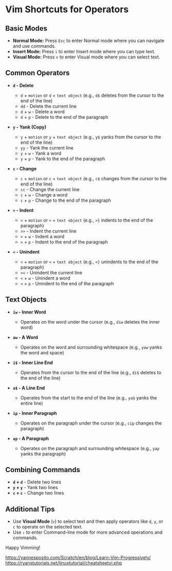 # Vim Shortcuts for Operators

## Basic Modes
- **Normal Mode:** Press `Esc` to enter Normal mode where you can navigate and use commands.
- **Insert Mode:** Press `i` to enter Insert mode where you can type text.
- **Visual Mode:** Press `v` to enter Visual mode where you can select text.

## Common Operators
- **`d` - Delete**
  - `d` + `motion` or `d` + `text object` (e.g., `d$` deletes from the cursor to the end of the line)
  - `dd` - Delete the current line
  - `d` + `w` - Delete a word
  - `d` + `p` - Delete to the end of the paragraph

- **`y` - Yank (Copy)**
  - `y` + `motion` or `y` + `text object` (e.g., `y$` yanks from the cursor to the end of the line)
  - `yy` - Yank the current line
  - `y` + `w` - Yank a word
  - `y` + `p` - Yank to the end of the paragraph

- **`c` - Change**
  - `c` + `motion` or `c` + `text object` (e.g., `c$` changes from the cursor to the end of the line)
  - `cc` - Change the current line
  - `c` + `w` - Change a word
  - `c` + `p` - Change to the end of the paragraph

- **`>` - Indent**
  - `>` + `motion` or `>` + `text object` (e.g., `>}` indents to the end of the paragraph)
  - `>>` - Indent the current line
  - `>` + `w` - Indent a word
  - `>` + `p` - Indent to the end of the paragraph

- **`<` - Unindent**
  - `<` + `motion` or `<` + `text object` (e.g., `<}` unindents to the end of the paragraph)
  - `<<` - Unindent the current line
  - `<` + `w` - Unindent a word
  - `<` + `p` - Unindent to the end of the paragraph

## Text Objects
- **`iw` - Inner Word**
  - Operates on the word under the cursor (e.g., `diw` deletes the inner word)

- **`aw` - A Word**
  - Operates on the word and surrounding whitespace (e.g., `yaw` yanks the word and space)

- **`i$` - Inner Line End**
  - Operates from the cursor to the end of the line (e.g., `di$` deletes to the end of the line)

- **`a$` - A Line End**
  - Operates from the start to the end of the line (e.g., `ya$` yanks the entire line)

- **`ip` - Inner Paragraph**
  - Operates on the paragraph under the cursor (e.g., `cip` changes the paragraph)

- **`ap` - A Paragraph**
  - Operates on the paragraph and surrounding whitespace (e.g., `yap` yanks the paragraph)

## Combining Commands
- **`d` + `d`** - Delete two lines
- **`y` + `y`** - Yank two lines
- **`c` + `c`** - Change two lines

## Additional Tips
- Use **Visual Mode** (`v`) to select text and then apply operators like `d`, `y`, or `c` to operate on the selected text.
- Use **`:`** to enter Command-line mode for more advanced operations and commands.

Happy Vimming!

https://yannesposito.com/Scratch/en/blog/Learn-Vim-Progressively/
https://ryanstutorials.net/linuxtutorial/cheatsheetvi.php